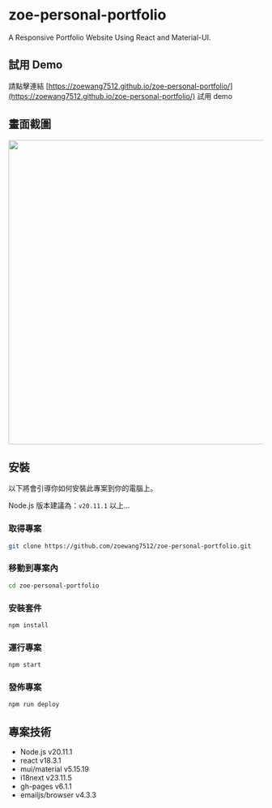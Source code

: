 # zoe-personal-portfolio

A Responsive Portfolio Website Using React and Material-UI.

## 試用 Demo

請點擊連結 [https://zoewang7512.github.io/zoe-personal-portfolio/](https://zoewang7512.github.io/zoe-personal-portfolio/) 試用 demo

## 畫面截圖

<img src="images/zoe-personal-portfolio.gif" width="600" > 

## 安裝

以下將會引導你如何安裝此專案到你的電腦上。

Node.js 版本建議為：`v20.11.1` 以上...

### 取得專案

```bash
git clone https://github.com/zoewang7512/zoe-personal-portfolio.git
```

### 移動到專案內

```bash
cd zoe-personal-portfolio
```

### 安裝套件

```bash
npm install
```

### 運行專案

```bash
npm start
```
### 發佈專案

```bash
npm run deploy
```

## 專案技術

- Node.js v20.11.1
- react v18.3.1
- mui/material v5.15.19
- i18next v23.11.5
- gh-pages v6.1.1
- emailjs/browser v4.3.3

